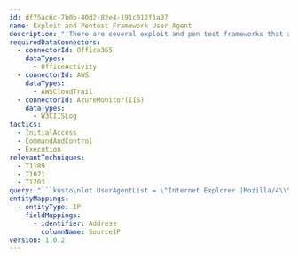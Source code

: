 ```yaml
---
id: df75ac6c-7b0b-40d2-82e4-191c012f1a07
name: Exploit and Pentest Framework User Agent
description: "'There are several exploit and pen test frameworks that are being used by pen testers as well as attackers to \ncompromise an environment and achieve their objective. The query tries to detect suspicious user agent strings \nused by these frameworks in some of the data sources that contain UserAgent field. \nThis is based out of sigma rules described in references.\nReferences: https://github.com/Neo23x0/sigma/blob/master/rules/proxy/proxy_ua_frameworks.yml'\n"
requiredDataConnectors:
  - connectorId: Office365
    dataTypes:
      - OfficeActivity
  - connectorId: AWS
    dataTypes:
      - AWSCloudTrail
  - connectorId: AzureMonitor(IIS)
    dataTypes:
      - W3CIISLog
tactics:
  - InitialAccess
  - CommandAndControl
  - Execution
relevantTechniques:
  - T1189
  - T1071
  - T1203
query: "```kusto\nlet UserAgentList = \"Internet Explorer |Mozilla/4\\\\.0 \\\\(compatible; MSIE 6\\\\.0; Windows NT 5\\\\.1; SV1; InfoPath\\\\.2\\\\)|Mozilla/5\\\\.0 \\\\(Windows NT 10\\\\.0; Win32; x32; rv:60\\\\.0\\\\)|Mozilla/4\\\\.0 \\\\(compatible; Metasploit RSPEC\\\\)|Mozilla/4\\\\.0 \\\\(compatible; MSIE 6\\\\.1; Windows NT\\\\)|Mozilla/4\\\\.0 \\\\(compatible; MSIE 6\\\\.0; Windows NT 5\\\\.1\\\\)|Mozilla/4\\\\.0 \\\\(compatible; MSIE 8\\\\.0; Windows NT 6\\\\.0; Trident/4\\\\.0\\\\)|Mozilla/4\\\\.0 \\\\(compatible; MSIE 7\\\\.0; Windows NT 6\\\\.0; Trident/4\\\\.0; SIMBAR={7DB0F6DE-8DE7-4841-9084-28FA914B0F2E}; SLCC1; \\\\.N\\\\)|Mozilla/5\\\\.0 \\\\(Windows; U; Windows NT 5\\\\.1; en-US\\\\) AppleWebKit/525\\\\.13 \\\\(KHTML, like Gecko\\\\) Chrome/4\\\\.0\\\\.221\\\\.6 Safari/525\\\\.13|Mozilla/5\\\\.0 \\\\(compatible; MSIE 9\\\\.0; Windows NT 6\\\\.1; WOW64; Trident/5\\\\.0; MAAU\\\\)|Mozilla/5\\\\.0[^\\\\s]|Mozilla/4\\\\.0 \\\\(compatible; SPIPE/1\\\\.0\\\\)|Mozilla/5\\\\.0 \\\\(Windows NT 6\\\\.3; rv:39\\\\.0\\\\) Gecko/20100101 Firefox/35\\\\.0|Sametime Community Agent|X-FORWARDED-FOR|DotDotPwn v2\\\\.1|SIPDROID|wordpress hash grabber|exploit|okhttp/\";\n// Excluding for IIS, as the main malicious usage for okhttp that we have seen was in the OfficeActivity logs and this can create noise for IIS.\nlet ExcludeIIS = \"okhttp/\";\n(union isfuzzy=true\n(OfficeActivity\n| where ExtendedProperties has \"UserAgent\"\n| extend UserAgent = extractjson(\"$[0].Value\", ExtendedProperties, typeof(string))\n| where UserAgent matches regex UserAgentList\n| extend SourceIP = ClientIP\n| project TimeGenerated, Type, UserAgent, SourceIP\n),\n(\nW3CIISLog\n| extend UserAgent = replace('\\\\+', ' ', csUserAgent) \n| where UserAgent matches regex UserAgentList\n| where UserAgent !startswith ExcludeIIS\n| extend SourceIP = cIP\n| project TimeGenerated, Type, UserAgent, SourceIP\n),\n(\nAWSCloudTrail\n| where UserAgent matches regex UserAgentList\n| extend SourceIP = SourceIpAddress\n| project TimeGenerated, Type, UserAgent, SourceIP\n))\n| summarize min(TimeGenerated), max(TimeGenerated), count() by Type, UserAgent, SourceIP\n| extend timestamp = min_TimeGenerated\n| extend IP_0_Address = SourceIP\n```"
entityMappings:
  - entityType: IP
    fieldMappings:
      - identifier: Address
        columnName: SourceIP
version: 1.0.2
---
```


